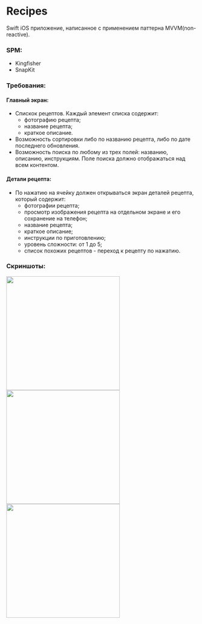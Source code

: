 # Recipes
Swift iOS приложение, написанное с применением паттерна MVVM(non-reactive).

### SPM:
- Kingfisher
- SnapKit

### Требования:
#### Главный экран:
* Спискок рецептов. Каждый элемент списка содержит:
    - фотографию рецепта;
    - название рецепта;
    - краткое описание.
* Возможность сортировки либо по названию рецепта, либо по дате последнего обновления.
* Возможность поиска по любому из трех полей: названию, описанию, инструкциям. Поле поиска должно отображаться над всем контентом.

#### Детали рецепта: 
* По нажатию на ячейку должен открываться экран деталей рецепта, который содержит:
    - фотографии рецепта;
    - просмотр изображения рецепта на отдельном экране и его сохранение на телефон;
    - название рецепта;
    - краткое описание;
    - инструкции по приготовлению;
    - уровень сложности: от 1 до 5;
    - список похожих рецептов - переход к рецепту по нажатию.
    
### Скриншоты:
<p float="left">
<img src="https://user-images.githubusercontent.com/49912185/116223881-301d3000-a77a-11eb-8343-51359892ff6d.png" width="300">
<img src="https://user-images.githubusercontent.com/49912185/116223908-37dcd480-a77a-11eb-9537-b4f96096f685.png" width="300"/>
<img src="https://user-images.githubusercontent.com/49912185/116223921-3ad7c500-a77a-11eb-8f94-d5ebca6e4a9c.png" width="300"/>
</p>
